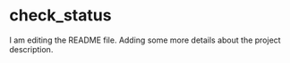 # check_status
I am editing the README file. Adding some more details about the project description.
